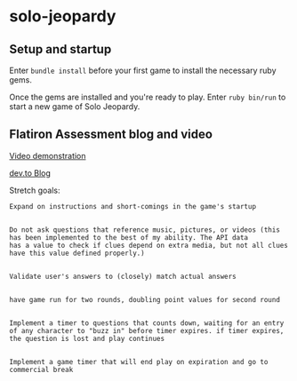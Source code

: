 # solo-jeopardy

## Setup and startup

Enter `bundle install` before your first game to install the necessary ruby gems.

Once the gems are installed and you're ready to play. Enter `ruby bin/run` to start a new game of Solo Jeopardy.


## Flatiron Assessment blog and video

[Video demonstration](https://vimeo.com/user125816596/review/472039062/641d710a21)

[dev.to Blog](https://dev.to/spenser6131/adding-flavor-to-a-ruby-cli-application-4jae)




Stretch goals:
    
    
    Expand on instructions and short-comings in the game's startup


    Do not ask questions that reference music, pictures, or videos (this has been implemented to the best of my ability. The API data
    has a value to check if clues depend on extra media, but not all clues have this value defined properly.)


    Validate user's answers to (closely) match actual answers


    have game run for two rounds, doubling point values for second round


    Implement a timer to questions that counts down, waiting for an entry of any character to "buzz in" before timer expires. if timer expires, the question is lost and play continues


    Implement a game timer that will end play on expiration and go to commercial break
